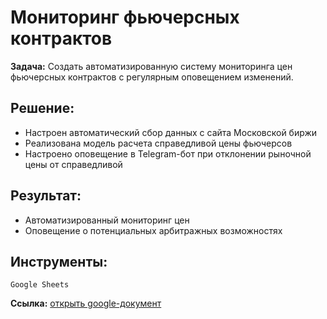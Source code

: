 # Мониторинг фьючерсных контрактов

**Задача:**
Создать автоматизированную систему мониторинга цен фьючерсных контрактов с регулярным оповещением изменений.

## Решение:
* Настроен автоматический сбор данных с сайта Московской биржи
* Реализована модель расчета справедливой цены фьючерсов
* Настроено оповещение в Telegram-бот при отклонении рыночной цены от справедливой

## Результат:
* Автоматизированный мониторинг цен
* Оповещение о потенциальных арбитражных возможностях

## Инструменты:
`Google Sheets`


**Ссылка:** [открыть google-документ](https://docs.google.com/spreadsheets/d/1htlROkbslIeRVMx2-K696nQLxIBlD1vG6-ygZ_WgwO8/edit?usp=sharing)
